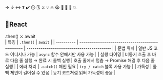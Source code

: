 → ↓ ↔ ❓ ✔️ ⏲️ 🗓️ ⚔️ 💡 🔥 😭 👏 🎵 🚨 💥

## 📝React
.then() ⚔️ await  
| 특징       | `.then()`                                          | `await`                                     |
| ---------- | ------------------------------------------------- | ------------------------------------------- |
| 문법 위치   | 일반 JS 코드 어디서나 가능                          | `async` 함수 안에서만 사용 가능               |
| 실행 타이밍 | 비동기 호출 후 바로 다음 줄 실행 → 완료 시 콜백 실행 | 호출 줄에서 멈춤 → Promise 해결 후 다음 줄 실행 |
| 에러 처리   | `.catch()` 체인 필요                               | `try / catch` 블록 사용 가능                 |
| 가독성     | 콜백 체인이 길어질 수 있음                           | 동기 코드처럼 읽혀 가독성이 좋음               |

